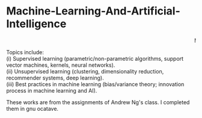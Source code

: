 # Machine-Learning-And-Artificial-Intelligence
<marquee>Machine learning repository</marquee>

Topics include:<br/>
(i) Supervised learning (parametric/non-parametric algorithms, support vector machines, kernels, neural networks).<br/>
(ii) Unsupervised learning (clustering, dimensionality reduction, recommender systems, deep learning). <br/>
(iii) Best practices in machine learning (bias/variance theory; innovation process in machine learning and AI).<br/> 

These works are from the assignments of Andrew Ng's class. I completed them in gnu ocatave.

